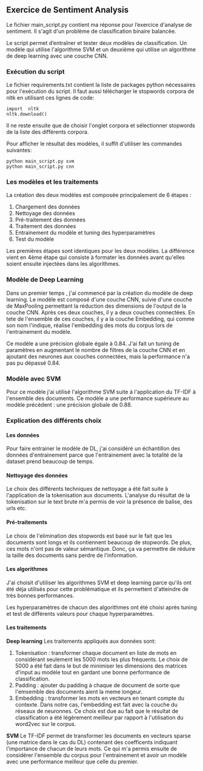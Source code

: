 ## Exercice de Sentiment Analysis
 Le fichier main_script.py contient ma réponse pour l’exercice d'analyse de sentiment. Il s'agit d'un problème de classification binaire balancée.

Le script permet d’entraîner et tester deux modèles de classification. Un modèle qui utilise l'algorithme SVM et un deuxième qui utilise un algorithme de deep learning avec une couche CNN.

### Exécution du script
Le fichier requirements.txt contient la liste de packages python nécessaires pour l'exécution du script. Il faut aussi télécharger le stopwords corpora de nltk en utilisant ces lignes de code:
 ````
 import  nltk
 nltk.download()
````
Il ne reste ensuite que de choisir l'onglet corpora et sélectionner stopwords de la liste des différents corpora.

Pour afficher le résultat des modèles, il suffit d'utiliser les commandes suivantes:
````
python main_script.py svm
python main_script.py cnn
````

### Les modèles et les traitements
La création des deux modèles est composée principalement de 6 étapes : 

 1. Chargement des données
 2. Nettoyage des données
 3. Pré-traitement des données
 4. Traitement des données
 5. Entrainement du modèle et tuning des hyperparamètres
 6. Test du modèle

Les premières étapes sont identiques pour les deux modèles. La différence vient en 4ème étape qui consiste à formater les données avant qu'elles soient ensuite injectées dans les algorithmes.

### Modèle de Deep Learning
Dans un premier temps , j'ai commencé par la création du modèle de deep learning. Le modèle est composé d'une couche CNN, suivie d'une couche de MaxPooling permettant la réduction des dimensions de l'output de la couche CNN. Après ces deux couches, il y a deux couches connectées. En tete de l'ensemble de ces couches, il y a la couche Embedding, qui comme son nom l'indique, réalise l'embedding des mots du corpus lors de l'entrainement du modèle.

Ce modèle a une précision globale égale à 0.84.  J'ai fait un tuning de paramètres en augmentant le nombre de filtres de la couche CNN et en ajoutant des neurones aux couches connectées, mais la performance n'a pas pu dépassé 0.84.

### Modèle avec SVM
Pour ce modèle j'ai utilisé l'algorithme SVM suite à l'application du TF-IDF à l'ensemble des documents. Ce modèle a une performance supérieure au modèle précédent : une précision globale de 0.88. 

### Explication des différents choix 

#### Les données

Pour faire entrainer le modèle de DL, j'ai considéré un échantillon des données d'entrainement parce que l'entrainement avec la totalité de la dataset prend beaucoup de temps.

#### Nettoyage des données

Le choix des différents techniques de nettoyage a été fait suite à l'application de la tokenisation aux documents. L'analyse du résultat de la tokenisation sur le text brute m'a permis de voir la présence de balise, des urls etc.

#### Pré-traitements

Le choix de l'elimination des stopwords est basé sur le fait que les documents sont longs et ils contiennent beaucoup de stopwords. De plus, ces mots n'ont pas de valeur sémantique. Donc, ça va permettre de réduire la taille des documents sans perdre de l'information.

#### Les algorithmes

J'ai choisit d'utiliser les algorithmes SVM et deep learning parce qu'ils ont été déja utilisés pour cette problématique et ils permettent d'atteindre de très bonnes performances.

Les hyperparamètres de chacun des algorithmes ont été choisi après tuning et test de différents valeurs pour chaque hyperparamètres.

#### Les traitements

**Deep learning**
Les traitements appliqués aux données sont:

 1. Tokenisation : transformer chaque document en liste de mots en considérant seulement les 5000 mots les plus fréquents. Le choix de 5000 a été fait dans le but de minimiser les dimensions des matrices d'input au modèle tout en gardant une bonne performance de classification. 
 2. Padding : ajouter du padding à chaque de document de sorte que l'emsemble des documents aient la meme longeur.
 3. Embedding : transformer les mots en vecteurs en tenant compte du contexte. Dans notre cas, l'embedding est fait avec la couche du réseaux de neuronnes. Ce choix est due au fait que le résultat de classification a été légèrement meilleur par rapport à l'utilisation du word2vec sur le corpus.

 **SVM**
Le TF-IDF permet de transformer les documents en vecteurs sparse (une matrice dans le cas du DL) contenant des coefficents indiquant l'importance de chacun de leurs mots. Ce qui m'a permis ensuite de considérer l'ensemble du corpus pour l'entrainement et avoir un modèle avec une performance meilleur que celle du premier.